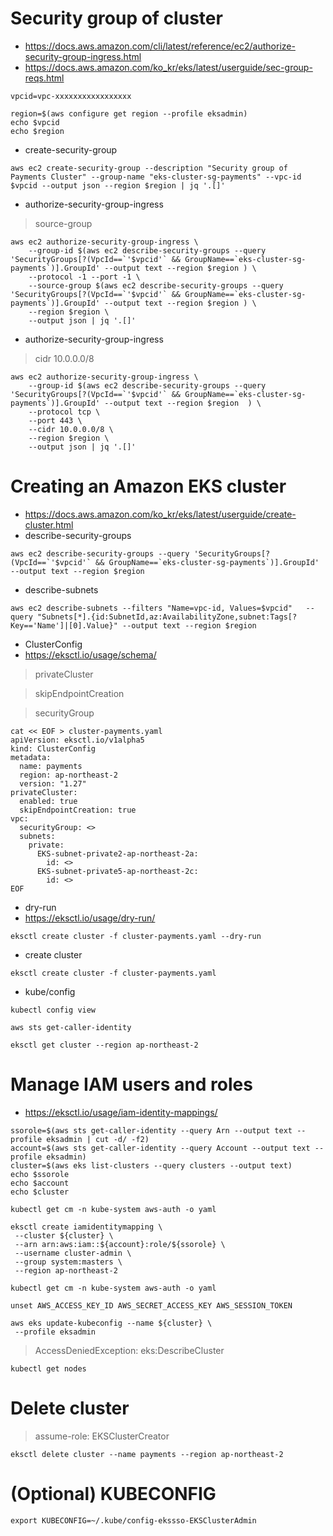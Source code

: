 # Security group of cluster
* https://docs.aws.amazon.com/cli/latest/reference/ec2/authorize-security-group-ingress.html
* https://docs.aws.amazon.com/ko_kr/eks/latest/userguide/sec-group-reqs.html

```
vpcid=vpc-xxxxxxxxxxxxxxxxx
```
```
region=$(aws configure get region --profile eksadmin)
echo $vpcid
echo $region

```
* create-security-group
```
aws ec2 create-security-group --description "Security group of Payments Cluster" --group-name "eks-cluster-sg-payments" --vpc-id $vpcid --output json --region $region | jq '.[]'

```

* authorize-security-group-ingress
>source-group
```
aws ec2 authorize-security-group-ingress \
    --group-id $(aws ec2 describe-security-groups --query 'SecurityGroups[?(VpcId==`'$vpcid'` && GroupName==`eks-cluster-sg-payments`)].GroupId' --output text --region $region ) \
    --protocol -1 --port -1 \
    --source-group $(aws ec2 describe-security-groups --query 'SecurityGroups[?(VpcId==`'$vpcid'` && GroupName==`eks-cluster-sg-payments`)].GroupId' --output text --region $region ) \
    --region $region \
    --output json | jq '.[]'

```
* authorize-security-group-ingress
>cidr 10.0.0.0/8
```
aws ec2 authorize-security-group-ingress \
    --group-id $(aws ec2 describe-security-groups --query 'SecurityGroups[?(VpcId==`'$vpcid'` && GroupName==`eks-cluster-sg-payments`)].GroupId' --output text --region $region  ) \
    --protocol tcp \
    --port 443 \
    --cidr 10.0.0.0/8 \
    --region $region \
    --output json | jq '.[]'

```

# Creating an Amazon EKS cluster
* https://docs.aws.amazon.com/ko_kr/eks/latest/userguide/create-cluster.html
* describe-security-groups
```
aws ec2 describe-security-groups --query 'SecurityGroups[?(VpcId==`'$vpcid'` && GroupName==`eks-cluster-sg-payments`)].GroupId' --output text --region $region

```

* describe-subnets
```
aws ec2 describe-subnets --filters "Name=vpc-id, Values=$vpcid"   --query "Subnets[*].{id:SubnetId,az:AvailabilityZone,subnet:Tags[?Key=='Name']|[0].Value}" --output text --region $region

```

* ClusterConfig
* https://eksctl.io/usage/schema/
>privateCluster

>skipEndpointCreation

>securityGroup
```
cat << EOF > cluster-payments.yaml
apiVersion: eksctl.io/v1alpha5
kind: ClusterConfig
metadata:
  name: payments
  region: ap-northeast-2
  version: "1.27"
privateCluster:
  enabled: true
  skipEndpointCreation: true
vpc:
  securityGroup: <>
  subnets:
    private:
      EKS-subnet-private2-ap-northeast-2a:
        id: <>
      EKS-subnet-private5-ap-northeast-2c:
        id: <>
EOF

```

* dry-run
* https://eksctl.io/usage/dry-run/
```
eksctl create cluster -f cluster-payments.yaml --dry-run
```

* create cluster
```
eksctl create cluster -f cluster-payments.yaml
```

* kube/config
```
kubectl config view
```
```
aws sts get-caller-identity
```
```
eksctl get cluster --region ap-northeast-2
```

# Manage IAM users and roles
* https://eksctl.io/usage/iam-identity-mappings/
```
ssorole=$(aws sts get-caller-identity --query Arn --output text --profile eksadmin | cut -d/ -f2)
account=$(aws sts get-caller-identity --query Account --output text --profile eksadmin)
cluster=$(aws eks list-clusters --query clusters --output text)
echo $ssorole
echo $account
echo $cluster

```

```
kubectl get cm -n kube-system aws-auth -o yaml

```

```
eksctl create iamidentitymapping \
 --cluster ${cluster} \
 --arn arn:aws:iam::${account}:role/${ssorole} \
 --username cluster-admin \
 --group system:masters \
 --region ap-northeast-2

```

```
kubectl get cm -n kube-system aws-auth -o yaml
```

```
unset AWS_ACCESS_KEY_ID AWS_SECRET_ACCESS_KEY AWS_SESSION_TOKEN

```

```
aws eks update-kubeconfig --name ${cluster} \
 --profile eksadmin
```
>AccessDeniedException: eks:DescribeCluster

```
kubectl get nodes

```

# Delete cluster
>assume-role: EKSClusterCreator
```
eksctl delete cluster --name payments --region ap-northeast-2
```

# (Optional) KUBECONFIG
```
export KUBECONFIG=~/.kube/config-ekssso-EKSClusterAdmin 

```
